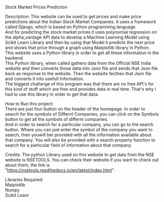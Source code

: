 Stock Market Prices Prediction

Description:
    This website can be used to get prices and make price predictions about the Indian Stock Market Companies. It uses a framework called Django, which is based on Python programming language.<br>
    And for predicting the stock market prices it uses polynomial regression on the alpha_vantage API data to develop a Machine Learning Model using Scikit Learn Library and then by using that Model it predicts the next price and shows that price through a graph using Matplotlib library in Python. <br>
    This website uses a Python library in order to get all these information in the backend.<br>
    This Python library, when called gathers data from the Official NSE India website and then converts those data into Json file and sends that Json file back as response to the website. Then the website fecthes that Json file and converts it into usefull Information.<br>
    The biggest challange of this program was that there are no free API's for this kind of stuff which are free and provides data in real time. That's why i had to use this library in order to get that data.<br>

How to Run this project:<br>
    There are just four button on the header of the homepage. In order to search for the symbols of Differnt Companies, you can click on the Symbols button to get all the symbols of differnt companies.<br>
    And in order to search for a particular company, you can go to the search button. Where you can just enter the symbol of the company you want to search, then youwill ber provided with all the information available about that company. You will also be provided with a search property function to search for a particular field of information about that company.<br>

Credits:
    The python Library used on this website to get data from the NSE website is NSETOOLS. You can check their website if you want to check out about them, the link is "https://nsetools.readthedocs.io/en/latest/index.html". 
    
 Libraries Required:<br>
 Matplotlib<br>
 Numpy<br>
 Scikit Leanr<br>


